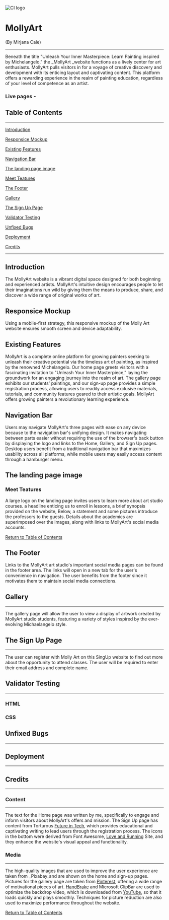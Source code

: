 ![CI logo](https://codeinstitute.s3.amazonaws.com/fullstack/ci_logo_small.png)

# MollyArt
(By Mirjana Cale)
***
Beneath the title "Unleash Your Inner Masterpiece: Learn Painting inspired by Michelangelo," the _MollyArt _website functions as a lively center for art enthusiasts. MollyArt pulls visitors in for a voyage of creative discovery and development with its enticing layout and captivating content. This platform offers a rewarding experience in the realm of painting education, regardless of your level of competence as an artist.
### Live pages -


 ## Table of Contents
 ***

 [Introduction](#introduction)

 [Responsice Mockup](#responsice-mockup) 

 [Existing Features](#existing-features)

 [Navigation Bar](#navigation-bar)

 [The landing page image](#the-landing-page-image)

 [Meet Teatures](#meet-teatures)

[The Footer](#the-footer) 

[Gallery](#gallery)

[The Sign Up Page](#the-sign-up-page)  

[Validator Testing](#validator-testing)

[Unfixed Bugs](#unfixed-bugs)

[Deployment](#deployment)

[Credits](#credits)


***

## Introduction 

The MollyArt website is a vibrant digital space designed for both beginning and experienced artists. MollyArt's intuitive design encourages people to let their imaginations run wild by giving them the means to produce, share, and discover a wide range of original works of art.

## Responsice Mockup 

Using a mobile-first strategy, this responsive mockup of the Molly Art website ensures smooth screen and device adaptability.



## Existing Features

 
MollyArt is a complete online platform for growing painters seeking to unleash their creative potential via the timeless art of painting, as inspired by the renowned Michelangelo. Our home page greets visitors with a fascinating invitation to "Unleash Your Inner Masterpiece," laying the groundwork for an engaging journey into the realm of art. The gallery page exhibits our students' paintings, and our sign-up page provides a simple registration process, allowing users to readily access exclusive materials, tutorials, and community features geared to their artistic goals. MollyArt offers growing painters a revolutionary learning experience.


## Navigation Bar

Users may navigate MollyArt's three pages with ease on any device because to the navigation bar's unifying design. It makes navigating between parts easier without requiring the use of the browser's back button by displaying the logo and links to the Home, Gallery, and Sign Up pages. Desktop users benefit from a traditional navigation bar that maximizes usability across all platforms, while mobile users may easily access content through a hamburger menu.

## The landing page image

### Meet Teatures

A large logo on the landing page invites users to learn more about art studio courses. a headline enticing us to enroll in lessons, a brief synopsis provided on the website, Below, a statement and some pictures introduce the professors to the guests. Details about the academics are superimposed over the images, along with links to MollyArt's social media accounts.

 [Return to Table of Contents](#table-of-contents)
 
## The Footer 

Links to the MollyArt art studio's important social media pages can be found in the footer area.  The links will open in a new tab for the user's convenience in navigation.
The user benefits from the footer since it motivates them to maintain social media connections.

## Gallery
***
The gallery page will allow the user to view a display of artwork created by MollyArt studio students, featuring a variety of styles inspired by the ever-evolving Michaelangelo style.


 ## The Sign Up Page 
 ***
  The user can register with Molly Art on this SingUp website to find out more about the opportunity to attend classes. The user will be required to enter their email address and complete name.


## Validator Testing
***

### HTML

### CSS

## Unfixed Bugs
***

## Deployment
***


## Credits
***

### Content
***
The text for the Home page was written by me, specifically to engage and inform visitors about MollyArt's offers and mission. The Sign Up page has content from Torturous [Future in Tech](https://ictskillnet.ie/courses/), which provides educational and captivating writing to lead users through the registration process. The icons in the bottom were derived from Font Awesome, [Love and Running](https://learn.codeinstitute.net/ci_program/diplomainsoftwaredevelopmentecomm) Site, and they enhance the website's visual appeal and functionality.


### Media
***

The high-quality images that are used to improve the user experience are taken from _Pixabay_and are shown on the home and sign-up pages. Pictures for the gallery page are taken from [Pinterest](https://ie.pinterest.com/), offering a wide range of motivational pieces of art. [HandBrake](https://handbrake.fr/) and Microsoft ClipBar are used to optimize the backdrop video, which is downloaded from [YouTube](https://www.youtube.com/), so that it loads quickly and plays smoothly. Techniques for picture reduction are also used to maximize performance throughout the website.




 [Return to Table of Contents](#table-of-contents)

























































































